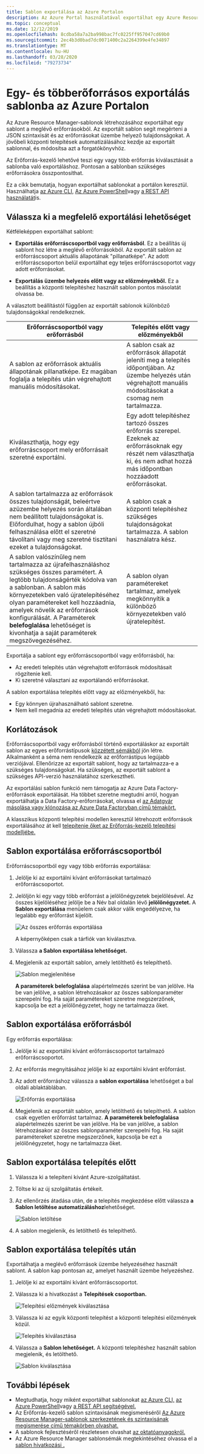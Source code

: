```yaml
---
title: Sablon exportálása az Azure Portalon
description: Az Azure Portal használatával exportálhat egy Azure Resource Manager-sablont az előfizetésében lévő erőforrásokból.
ms.topic: conceptual
ms.date: 12/12/2019
ms.openlocfilehash: 8cdba58a7a2ba998bac7fc0225ff957047cd69b0
ms.sourcegitcommit: 2ec4b3d0bad7dc0071400c2a2264399e4fe34897
ms.translationtype: MT
ms.contentlocale: hu-HU
ms.lasthandoff: 03/28/2020
ms.locfileid: "79273734"
---
```

# <a name="single-and-multi-resource-export-to-a-template-in-azure-portal"></a>Egy- és többerőforrásos exportálás sablonba az Azure Portalon

Az Azure Resource Manager-sablonok létrehozásához exportálhat egy sablont a meglévő erőforrásokból. Az exportált sablon segít megérteni a JSON szintaxisát és az erőforrásokat üzembe helyező tulajdonságokat. A jövőbeli központi telepítések automatizálásához kezdje az exportált sablonnal, és módosítsa azt a forgatókönyvhöz.

Az Erőforrás-kezelő lehetővé teszi egy vagy több erőforrás kiválasztását a sablonba való exportáláshoz. Pontosan a sablonban szükséges erőforrásokra összpontosíthat.

Ez a cikk bemutatja, hogyan exportálhat sablonokat a portálon keresztül. Használhatja [az Azure CLI,](../management/manage-resource-groups-cli.md#export-resource-groups-to-templates) [Az Azure PowerShell](../management/manage-resource-groups-powershell.md#export-resource-groups-to-templates)vagy [a REST API használatát](/rest/api/resources/resourcegroups/exporttemplate)is.

## <a name="choose-the-right-export-option"></a>Válassza ki a megfelelő exportálási lehetőséget

Kétféleképpen exportálhat sablont:

* **Exportálás erőforráscsoportból vagy erőforrásból**. Ez a beállítás új sablont hoz létre a meglévő erőforrásokból. Az exportált sablon az erőforráscsoport aktuális állapotának "pillanatképe". Az adott erőforráscsoporton belül exportálhat egy teljes erőforráscsoportot vagy adott erőforrásokat.

* **Exportálás üzembe helyezés előtt vagy az előzményekből.** Ez a beállítás a központi telepítéshez használt sablon pontos másolatát olvassa be.

A választott beállítástól függően az exportált sablonok különböző tulajdonságokkal rendelkeznek.

| Erőforráscsoportból vagy erőforrásból | Telepítés előtt vagy előzményekből |
| --------------------- | ----------------- |
| A sablon az erőforrások aktuális állapotának pillanatképe. Ez magában foglalja a telepítés után végrehajtott manuális módosításokat. | A sablon csak az erőforrások állapotát jeleníti meg a telepítés időpontjában. Az üzembe helyezés után végrehajtott manuális módosításokat a csomag nem tartalmazza. |
| Kiválaszthatja, hogy egy erőforráscsoport mely erőforrásait szeretné exportálni. | Egy adott telepítéshez tartozó összes erőforrás szerepel. Ezeknek az erőforrásoknak egy részét nem választhatja ki, és nem adhat hozzá más időpontban hozzáadott erőforrásokat. |
| A sablon tartalmazza az erőforrások összes tulajdonságát, beleértve azüzembe helyezés során általában nem beállított tulajdonságokat is. Előfordulhat, hogy a sablon újbóli felhasználása előtt el szeretné távolítani vagy meg szeretné tisztítani ezeket a tulajdonságokat. | A sablon csak a központi telepítéshez szükséges tulajdonságokat tartalmazza. A sablon használatra kész. |
| A sablon valószínűleg nem tartalmazza az újrafelhasználáshoz szükséges összes paramétert. A legtöbb tulajdonságérték kódolva van a sablonban. A sablon más környezetekben való újratelepítéséhez olyan paramétereket kell hozzáadnia, amelyek növelik az erőforrások konfigurálását.  A Paraméterek **belefoglalása** lehetőséget is kivonhatja a saját paraméterek megszövegezéséhez. | A sablon olyan paramétereket tartalmaz, amelyek megkönnyítik a különböző környezetekben való újratelepítést. |

Exportálja a sablont egy erőforráscsoportból vagy erőforrásból, ha:

* Az eredeti telepítés után végrehajtott erőforrások módosításait rögzítenie kell.
* Ki szeretné választani az exportálandó erőforrásokat.

A sablon exportálása telepítés előtt vagy az előzményekből, ha:

* Egy könnyen újrahasználható sablont szeretne.
* Nem kell megadnia az eredeti telepítés után végrehajtott módosításokat.

## <a name="limitations"></a>Korlátozások

Erőforráscsoportból vagy erőforrásból történő exportáláskor az exportált sablon az egyes erőforrástípusok [közzétett sémákból](https://github.com/Azure/azure-resource-manager-schemas/tree/master/schemas) jön létre. Alkalmanként a séma nem rendelkezik az erőforrástípus legújabb verziójával. Ellenőrizze az exportált sablont, hogy az tartalmazza-e a szükséges tulajdonságokat. Ha szükséges, az exportált sablont a szükséges API-verzió használatához szerkesztheti.

Az exportálási sablon funkció nem támogatja az Azure Data Factory-erőforrások exportálását. Ha többet szeretne megtudni arról, hogyan exportálhatja a Data Factory-erőforrásokat, olvassa el [az Adatgyár másolása vagy klónozása az Azure Data Factoryban című témakört.](https://aka.ms/exportTemplateViaAdf)

A klasszikus központi telepítési modellen keresztül létrehozott erőforrások exportálásához át kell [telepítenie őket az Erőforrás-kezelő telepítési modelljébe.](https://aka.ms/migrateclassicresourcetoarm)

## <a name="export-template-from-a-resource-group"></a>Sablon exportálása erőforráscsoportból

Erőforráscsoportból egy vagy több erőforrás exportálása:

1. Jelölje ki az exportálni kívánt erőforrásokat tartalmazó erőforráscsoportot.

1. Jelöljön ki egy vagy több erőforrást a jelölőnégyzetek bejelölésével.  Az összes kijelöléséhez jelölje be a Név bal oldalán lévő **jelölőnégyzetet.** A **Sablon exportálása** menüelem csak akkor válik engedélyezve, ha legalább egy erőforrást kijelölt.

   ![Az összes erőforrás exportálása](./media/export-template-portal/select-all-resources.png)

    A képernyőképen csak a tárfiók van kiválasztva.
1. Válassza **a Sablon exportálása lehetőséget.**

1. Megjelenik az exportált sablon, amely letölthető és telepíthető.

   ![Sablon megjelenítése](./media/export-template-portal/show-template.png)

   **A paraméterek belefoglalása** alapértelmezés szerint be van jelölve.  Ha be van jelölve, a sablon létrehozásakor az összes sablonparaméter szerepelni fog. Ha saját paramétereket szeretne megszerzőnek, kapcsolja be ezt a jelölőnégyzetet, hogy ne tartalmazza őket.

## <a name="export-template-from-a-resource"></a>Sablon exportálása erőforrásból

Egy erőforrás exportálása:

1. Jelölje ki az exportálni kívánt erőforráscsoportot tartalmazó erőforráscsoportot.

1. Az erőforrás megnyitásához jelölje ki az exportálni kívánt erőforrást.

1. Az adott erőforráshoz válassza a **sablon exportálása** lehetőséget a bal oldali ablaktáblában.

   ![Erőforrás exportálása](./media/export-template-portal/export-single-resource.png)

1. Megjelenik az exportált sablon, amely letölthető és telepíthető. A sablon csak egyetlen erőforrást tartalmaz. **A paraméterek belefoglalása** alapértelmezés szerint be van jelölve.  Ha be van jelölve, a sablon létrehozásakor az összes sablonparaméter szerepelni fog. Ha saját paramétereket szeretne megszerzőnek, kapcsolja be ezt a jelölőnégyzetet, hogy ne tartalmazza őket.

## <a name="export-template-before-deployment"></a>Sablon exportálása telepítés előtt

1. Válassza ki a telepíteni kívánt Azure-szolgáltatást.

1. Töltse ki az új szolgáltatás értékeit.

1. Az ellenőrzés átadása után, de a telepítés megkezdése előtt válassza **a Sablon letöltése automatizáláshoz**lehetőséget.

   ![Sablon letöltése](./media/export-template-portal/download-before-deployment.png)

1. A sablon megjelenik, és letölthető és telepíthető.


## <a name="export-template-after-deployment"></a>Sablon exportálása telepítés után

Exportálhatja a meglévő erőforrások üzembe helyezéséhez használt sablont. A sablon kap pontosan az, amelyet használt üzembe helyezéshez.

1. Jelölje ki az exportálni kívánt erőforráscsoportot.

1. Válassza ki a hivatkozást a **Telepítések csoportban.**

   ![Telepítési előzmények kiválasztása](./media/export-template-portal/select-deployment-history.png)

1. Válassza ki az egyik központi telepítést a központi telepítési előzmények közül.

   ![Telepítés kiválasztása](./media/export-template-portal/select-details.png)

1. Válassza a **Sablon lehetőséget.** A központi telepítéshez használt sablon megjelenik, és letölthető.

   ![Sablon kiválasztása](./media/export-template-portal/show-template-from-history.png)

## <a name="next-steps"></a>További lépések

- Megtudhatja, hogy miként exportálhat sablonokat [az Azure CLI,](../management/manage-resource-groups-cli.md#export-resource-groups-to-templates) [az Azure PowerShell](../management/manage-resource-groups-powershell.md#export-resource-groups-to-templates)vagy [a REST API segítségével.](/rest/api/resources/resourcegroups/exporttemplate)
- Az Erőforrás-kezelő sablon szintaxisának megismeréséről [Az Azure Resource Manager-sablonok szerkezetének és szintaxisának megismerése című témakörben olvashat.](template-syntax.md)
- A sablonok fejlesztéséről részletesen olvashat [az oktatóanyagokról.](/azure/azure-resource-manager/)
- Az Azure Resource Manager sablonsémák megtekintéséhez olvassa el a [sablon hivatkozási .](/azure/templates/)
